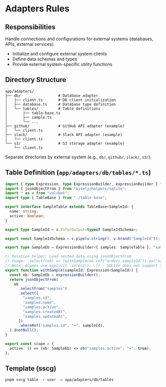 # Adapters Rules

## Responsibilities

Handle connections and configurations for external systems (databases, APIs, external services).

- Initialize and configure external system clients
- Define data schemas and types
- Provide external system-specific utility functions

## Directory Structure

```
app/adapters/
├── db/                 # Database adapter
│   ├── client.ts       # DB client initialization
│   ├── database.ts     # Database type definition
│   └── tables/         # Table definitions
│       ├── table-base.ts
│       ├── sample.ts
│       └── ...
├── github/             # GitHub API adapter (example)
│   └── client.ts
├── slack/              # Slack API adapter (example)
│   └── client.ts
└── s3/                 # S3 storage adapter (example)
    └── client.ts
```

Separate directories by external system (e.g., `db/`, `github/`, `slack/`, `s3/`).

## Table Definition (`app/adapters/db/tables/*.ts`)

```typescript
import { type Expression, type ExpressionBuilder, expressionBuilder } from "kysely";
import { jsonObjectFrom } from "kysely/helpers/sqlite";
import * as v from "valibot";
import type { TableBase } from "./table-base";

export interface SampleTable extends TableBase<SampleId> {
  name: string;
  active: boolean;
}

export type SampleId = v.InferOutput<typeof SampleIdSchema>;

export const SampleIdSchema = v.pipe(v.string(), v.brand("SampleId"));

export type SampleEb = ExpressionBuilder<{ samples: SampleTable }, "samples">;

// Relation helper: Load nested data using jsonObjectFrom
// Usage: .select((eb) => [withSample(eb.ref("orders.sampleId")).as("sample")])
// Note: Always use explicit .select([...]) - SQLite does not support selectAll() in json_object
export function withSample(sampleId: Expression<SampleId>) {
  const eb: SampleEb = expressionBuilder();
  return jsonObjectFrom(
    eb
      .selectFrom("samples")
      .select([
        "samples.id",
        "samples.name",
        "samples.active",
        "samples.createdAt",
        "samples.updatedAt",
      ])
      .whereRef("samples.id", "=", sampleId),
  ).$notNull();
}

export const scope = {
  active: () => (eb: SampleEb) => eb("samples.active", "=", true),
};
```

## Template (sscg)

```bash
pnpm sscg table -r user -o app/adapters/db/tables
```

